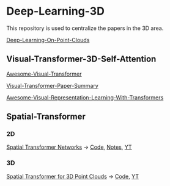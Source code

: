 # Deep-Learning-3D
This repository  is used to centralize the papers in the 3D area.

[Deep-Learning-On-Point-Clouds](https://github.com/PointCloudYC/Deep-Learning-On-Point-Clouds)

## Visual-Transformer-3D-Self-Attention

[Awesome-Visual-Transformer](https://github.com/dk-liang/Awesome-Visual-Transformer)

[Visual-Transformer-Paper-Summary](https://github.com/AIprogrammer/Visual-Transformer-Paper-Summary)

[Awesome-Visual-Representation-Learning-With-Transformers](https://github.com/alohays/awesome-visual-representation-learning-with-transformers)

## Spatial-Transformer
### 2D
[Spatial Transformer Networks](https://arxiv.org/abs/1506.02025) -> [Code](https://github.com/kevinzakka/spatial-transformer-network), [Notes](https://kevinzakka.github.io/2017/01/10/stn-part1/), [YT](https://www.youtube.com/watch?v=6NOQC_fl1hQ)
### 3D

[Spatial Transformer for 3D Point Clouds](https://arxiv.org/abs/1906.10887) -> [Code](https://github.com/samaonline/spatial-transformer-for-3d-point-clouds), [YT](https://www.youtube.com/watch?v=UAijTLXkupQ)
